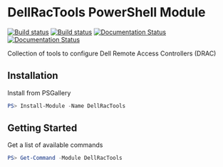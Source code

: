 # DellRacTools PowerShell Module

[![Build status](https://ci.appveyor.com/api/projects/status/github/twillin912/dellractools?branch=master&passingText=master%20-%20OK&svg=true)](https://ci.appveyor.com/project/twillin912/dellractools/branch/master)
[![Build status](https://ci.appveyor.com/api/projects/status/github/twillin912/dellractools?branch=develop&passingText=develop%20-%20OK&svg=true)](https://ci.appveyor.com/project/twillin912/dellractools/branch/develop)
[![Documentation Status](http://readthedocs.org/projects/dellractools/badge/?version=stable)](http://dellractools.readthedocs.io/en/stable/?badge=stable)
[![Documentation Status](http://readthedocs.org/projects/dellractools/badge/?version=develop)](http://dellractools.readthedocs.io/en/develop/?badge=develop)

Collection of tools to configure Dell Remote Access Controllers (DRAC)

## Installation

Install from PSGallery

```powershell
PS> Install-Module -Name DellRacTools
```

## Getting Started

Get a list of available commands

```powershell
PS> Get-Command -Module DellRacTools
```

